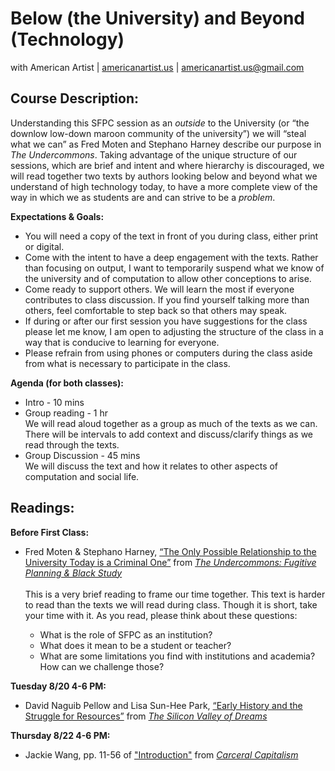 # Below (the University) and Beyond (Technology)

with American Artist | [americanartist.us](http://americanartist.us/) | [americanartist.us@gmail.com](mailto:americanartist.us@gmail.com)

## Course Description: ##

Understanding this SFPC session as an *outside* to the University (or “the downlow low-down maroon community of the university”) we will “steal what we can” as Fred Moten and Stephano Harney describe our purpose in *The Undercommons*. Taking advantage of the unique structure of our sessions, which are brief and intent and where hierarchy is discouraged, we will read together two texts by authors looking below and beyond what we understand of high technology today, to have a more complete view of the way in which we as students are and can strive to be a *problem*.

**Expectations & Goals:**

   * You will need a copy of the text in front of you during class, either print or digital.
   * Come with the intent to have a deep engagement with the texts. Rather than focusing on output, I want to temporarily suspend what we know of the university and of computation to allow other conceptions to arise.
   * Come ready to support others. We will learn the most if everyone contributes to class discussion. If you find yourself talking more than others, feel comfortable to step back so that others may speak.
   * If during or after our first session you have suggestions for the class please let me know, I am open to adjusting the structure of the class in a way that is conducive to learning for everyone.
   * Please refrain from using phones or computers during the class aside from what is necessary to participate in the class.

**Agenda (for both classes):**

   * Intro - 10 mins
   * Group reading - 1 hr \
We will read aloud together as a group as much of the texts as we can. There will be intervals to add context and discuss/clarify things as we read through the texts.
  * Group Discussion - 45 mins \
We will discuss the text and how it relates to other aspects of computation and social life.

## Readings: ##

**Before First Class:**

   * Fred Moten & Stephano Harney, [“The Only Possible Relationship to the University Today is a Criminal One”](/undercommons_university-today.pdf) from [*The Undercommons: Fugitive Planning & Black Study*](http://www.minorcompositions.info/wp-content/uploads/2013/04/undercommons-web.pdf)\
   \
   This is a very brief reading to frame our time together. This text is harder to read than the texts we will read during class. Though it is short, take your time with it. As you read, please think about these questions:
      
      * What is the role of SFPC as an institution?
      * What does it mean to be a student or teacher?
      * What are some limitations you find with institutions and academia? How can we challenge those?

**Tuesday 8/20 4-6 PM:**

   * David Naguib Pellow and Lisa Sun-Hee Park, [“Early History and the Struggle for Resources”](/SiliconValley_2_EarlyHistory.pdf) from [*The Silicon Valley of Dreams*](https://nyupress.org/9780814767092/the-silicon-valley-of-dreams/)

**Thursday 8/22 4-6 PM:**

   * Jackie Wang, pp. 11-56 of ["Introduction"](/JackieWang_Introduction_CarceralCapitalism.pdf) from [*Carceral Capitalism*](https://mitpress.mit.edu/books/carceral-capitalism)

